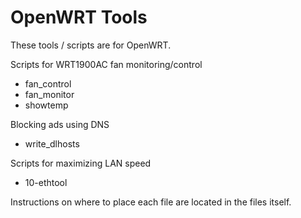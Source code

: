 OpenWRT Tools
=============

These tools / scripts are for OpenWRT.

Scripts for WRT1900AC fan monitoring/control
- fan_control
- fan_monitor
- showtemp

Blocking ads using DNS
- write_dlhosts

Scripts for maximizing LAN speed
- 10-ethtool

Instructions on where to place each file are located in the files itself.
